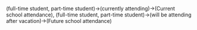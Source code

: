 (full-time student, part-time student)->(currently attending)->(Current school attendance), (full-time student, part-time student)->(will be attending after vacation)->(Future school attendance)